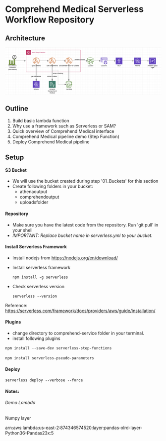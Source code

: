 # Comprehend Medical Serverless Workflow Repository

## Architecture

![alt text](images/architecture.png "Logo Title Text 1")

## Outline
1. Build basic lambda function
2. Why use a framework such as Serverless or SAM?
3. Quick overview of Comprehend Medical interface
4. Comprehend Medical pipeline demo (Step Function)
5. Deploy Comprehend Medical pipeline


## Setup
#### S3 Bucket
* We will use the bucket created during step '01_Buckets' for this section
* Create following folders in your bucket:
    * athenaoutput
    * comprehendoutput
    * uploadsfolder

#### Repository
* Make sure you have the latest code from the repository. Run 'git pull' in your shell
* *IMPORTANT: Replace bucket name in serverless.yml to your bucket.*


#### Install Serverless Framework
* Install nodejs from https://nodejs.org/en/download/

* Install serverless framework
    ```
    npm install -g serverless
    ```
* Check serverless version 
    ```
    serverless --version
    ```

Reference: https://serverless.com/framework/docs/providers/aws/guide/installation/

#### Plugins
* change directory to comprehend-service folder in your terminal.
* install following plugins
```
npm install --save-dev serverless-step-functions

npm install serverless-pseudo-parameters
```

#### Deploy
```
serverless deploy --verbose --force
```

#### Notes:

###### Demo Lambda
Numpy layer

arn:aws:lambda:us-east-2:874346574520:layer:pandas-xlrd-layer-Python36-Pandas23x:5
